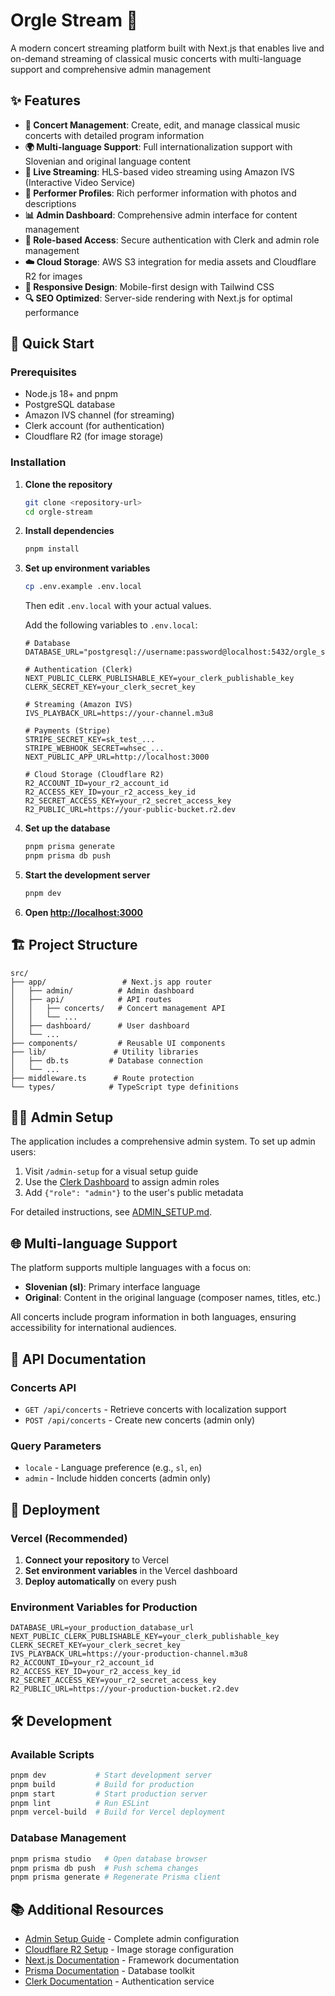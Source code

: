# Orgle Stream 🎼

A modern concert streaming platform built with Next.js that enables live and on-demand streaming of classical music concerts with multi-language support and comprehensive admin management

## ✨ Features

- **🎵 Concert Management**: Create, edit, and manage classical music concerts with detailed program information
- **🌍 Multi-language Support**: Full internationalization support with Slovenian and original language content
- **🎥 Live Streaming**: HLS-based video streaming using Amazon IVS (Interactive Video Service)
- **👥 Performer Profiles**: Rich performer information with photos and descriptions
- **📊 Admin Dashboard**: Comprehensive admin interface for content management
- **🔐 Role-based Access**: Secure authentication with Clerk and admin role management
- **☁️ Cloud Storage**: AWS S3 integration for media assets and Cloudflare R2 for images
- **📱 Responsive Design**: Mobile-first design with Tailwind CSS
- **🔍 SEO Optimized**: Server-side rendering with Next.js for optimal performance

## 🚀 Quick Start

### Prerequisites

- Node.js 18+ and pnpm
- PostgreSQL database
- Amazon IVS channel (for streaming)
- Clerk account (for authentication)
- Cloudflare R2 (for image storage)

### Installation

1. **Clone the repository**
   ```bash
   git clone <repository-url>
   cd orgle-stream
   ```

2. **Install dependencies**
   ```bash
   pnpm install
   ```

3. **Set up environment variables**
   ```bash
   cp .env.example .env.local
   ```

   Then edit `.env.local` with your actual values.

   Add the following variables to `.env.local`:
   ```env
   # Database
   DATABASE_URL="postgresql://username:password@localhost:5432/orgle_stream"

   # Authentication (Clerk)
   NEXT_PUBLIC_CLERK_PUBLISHABLE_KEY=your_clerk_publishable_key
   CLERK_SECRET_KEY=your_clerk_secret_key

   # Streaming (Amazon IVS)
   IVS_PLAYBACK_URL=https://your-channel.m3u8

   # Payments (Stripe)
   STRIPE_SECRET_KEY=sk_test_...
   STRIPE_WEBHOOK_SECRET=whsec_...
   NEXT_PUBLIC_APP_URL=http://localhost:3000

   # Cloud Storage (Cloudflare R2)
   R2_ACCOUNT_ID=your_r2_account_id
   R2_ACCESS_KEY_ID=your_r2_access_key_id
   R2_SECRET_ACCESS_KEY=your_r2_secret_access_key
   R2_PUBLIC_URL=https://your-public-bucket.r2.dev
   ```

4. **Set up the database**
   ```bash
   pnpm prisma generate
   pnpm prisma db push
   ```

5. **Start the development server**
   ```bash
   pnpm dev
   ```

6. **Open [http://localhost:3000](http://localhost:3000)**

## 🏗️ Project Structure

```
src/
├── app/                 # Next.js app router
│   ├── admin/          # Admin dashboard
│   ├── api/            # API routes
│   │   ├── concerts/   # Concert management API
│   │   └── ...
│   ├── dashboard/      # User dashboard
│   └── ...
├── components/         # Reusable UI components
├── lib/               # Utility libraries
│   ├── db.ts         # Database connection
│   └── ...
├── middleware.ts      # Route protection
└── types/            # TypeScript type definitions
```

## 👨‍💼 Admin Setup

The application includes a comprehensive admin system. To set up admin users:

1. Visit `/admin-setup` for a visual setup guide
2. Use the [Clerk Dashboard](https://dashboard.clerk.com) to assign admin roles
3. Add `{"role": "admin"}` to the user's public metadata

For detailed instructions, see [ADMIN_SETUP.md](./ADMIN_SETUP.md).

## 🌐 Multi-language Support

The platform supports multiple languages with a focus on:
- **Slovenian (sl)**: Primary interface language
- **Original**: Content in the original language (composer names, titles, etc.)

All concerts include program information in both languages, ensuring accessibility for international audiences.

## 📡 API Documentation

### Concerts API

- `GET /api/concerts` - Retrieve concerts with localization support
- `POST /api/concerts` - Create new concerts (admin only)

### Query Parameters

- `locale` - Language preference (e.g., `sl`, `en`)
- `admin` - Include hidden concerts (admin only)

## 🚢 Deployment

### Vercel (Recommended)

1. **Connect your repository** to Vercel
2. **Set environment variables** in the Vercel dashboard
3. **Deploy automatically** on every push

### Environment Variables for Production

```env
DATABASE_URL=your_production_database_url
NEXT_PUBLIC_CLERK_PUBLISHABLE_KEY=your_clerk_publishable_key
CLERK_SECRET_KEY=your_clerk_secret_key
IVS_PLAYBACK_URL=https://your-production-channel.m3u8
R2_ACCOUNT_ID=your_r2_account_id
R2_ACCESS_KEY_ID=your_r2_access_key_id
R2_SECRET_ACCESS_KEY=your_r2_secret_access_key
R2_PUBLIC_URL=https://your-production-bucket.r2.dev
```

## 🛠️ Development

### Available Scripts

```bash
pnpm dev           # Start development server
pnpm build         # Build for production
pnpm start         # Start production server
pnpm lint          # Run ESLint
pnpm vercel-build  # Build for Vercel deployment
```

### Database Management

```bash
pnpm prisma studio   # Open database browser
pnpm prisma db push  # Push schema changes
pnpm prisma generate # Regenerate Prisma client
```

## 📚 Additional Resources

- [Admin Setup Guide](./ADMIN_SETUP.md) - Complete admin configuration
- [Cloudflare R2 Setup](./R2_SETUP.md) - Image storage configuration
- [Next.js Documentation](https://nextjs.org/docs) - Framework documentation
- [Prisma Documentation](https://www.prisma.io/docs) - Database toolkit
- [Clerk Documentation](https://docs.clerk.com) - Authentication service

